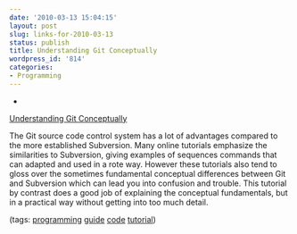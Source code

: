 ```yaml
---
date: '2010-03-13 15:04:15'
layout: post
slug: links-for-2010-03-13
status: publish
title: Understanding Git Conceptually
wordpress_id: '814'
categories:
- Programming
---
```


  *


[Understanding Git Conceptually](http://www.eecs.harvard.edu/~cduan/technical/git/)


The Git source code control system has a lot of advantages compared to the more established Subversion.  Many online tutorials emphasize the similarities to Subversion, giving examples of sequences commands that can adapted and used in a rote way.  However these tutorials also tend to gloss over the sometimes fundamental conceptual differences between Git and Subversion which can lead you into confusion and trouble.  This tutorial by contrast does a good job of explaining the conceptual fundamentals, but in a practical way without getting into too much detail.


(tags: [programming](http://delicious.com/eob/programming) [guide](http://delicious.com/eob/guide) [code](http://delicious.com/eob/code) [tutorial](http://delicious.com/eob/tutorial))




